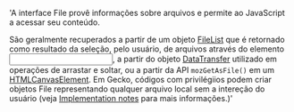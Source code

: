 'A interface File provê informações sobre arquivos e permite ao JavaScript  a acessar seu conteúdo.

São geralmente recuperados a partir de um objeto [FileList](https://developer.mozilla.org/pt-BR/docs/Web/API/FileList) que é retornado como resultado da seleção, pelo usuário, de arquivos através do elemento [<input>](https://developer.mozilla.org/pt-BR/docs/Web/HTML/Element/Input), a partir do objeto [DataTransfer](https://developer.mozilla.org/pt-BR/docs/Web/API/DataTransfer) utilizado em operações de arrastar e soltar, ou a partir da API `mozGetAsFile()` em um [HTMLCanvasElement](https://developer.mozilla.org/pt-BR/docs/Web/API/HTMLCanvasElement). Em Gecko, códigos com privilégiios podem criar objetos File representando qualquer arquivo local sem a intereção do usuário (veja [Implementation notes](https://developer.mozilla.org/pt-BR/docs/Web/API/File#implementation_notes) para mais informações.)'